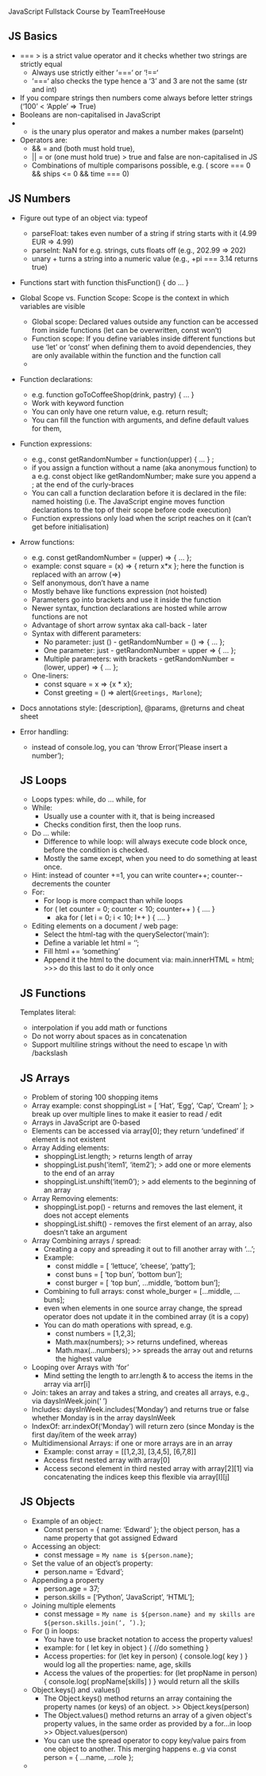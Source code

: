 JavaScript Fullstack Course by TeamTreeHouse

## JS Basics
- === > is a strict value operator and it checks whether two strings are strictly equal
    - Always use strictly either ‘===‘ or ‘!==‘
    - ‘===‘ also checks the type hence a ‘3’ and 3 are not the same (str and int)
- If you compare strings then numbers come always before letter strings (‘100’ < ‘Apple’ => True)
- Booleans are non-capitalised in JavaScript
- + is the unary plus operator and makes a number makes (parseInt)
- Operators are: 
    - && = and (both must hold true), 
    - || = or (one must hold true) > true and false are non-capitalised in JS
    - Combinations of multiple comparisons possible, e.g. ( score === 0 && ships <= 0 && time === 0)

## JS Numbers

- Figure out type of an object via: typeof <object>
    - parseFloat: takes even number of a string if string starts with it (4.99 EUR => 4.99) 
    - parseInt: NaN for e.g. strings, cuts floats off (e.g., 202.99 => 202)
    - unary + turns a string into a numeric value (e.g., +pi === 3.14 returns true)
- Functions start with function thisFunction() { do … }

- Global Scope vs. Function Scope: Scope is the context in which variables are visible
    - Global scope: Declared values outside any function can be accessed from inside functions (let can be overwritten, const won’t)
    - Function scope: If you define variables inside different functions but use ‘let’ or ‘const’ when defining them to avoid dependencies, they are only available within the function and the function call
    - 

- Function declarations: 
    - e.g. function goToCoffeeShop(drink, pastry) { … }
    - Work with keyword function 
    - You can only have one return value, e.g. return result;
    - You can fill the function with arguments, and define default values for them, 

- Function expressions: 
    - e.g., const getRandomNumber = function(upper) { … } ;
    - if you assign a function without a name (aka anonymous function) to a e.g. const object like getRandomNumber; make sure you append a ; at the end of the curly-braces
    - You can call a function declaration before it is declared in the file: named hoisting (i.e. The JavaScript engine moves function declarations to the top of their scope before code execution)
    - Function expressions only load when the script reaches on it (can’t get before initialisation)

- Arrow functions:
    - e.g. const getRandomNumber = (upper) => { … };
    - example: const square = (x) => { return x*x }; here the function is replaced with an arrow (=>)
    - Self anonymous, don’t have a name
    - Mostly behave like functions expression (not hoisted)
    - Parameters go into brackets and use it inside the function
    - Newer syntax, function declarations are hosted while arrow functions are not
    - Advantage of short arrow syntax aka call-back - later
    - Syntax with different parameters:
        - No parameter: just () -  getRandomNumber = () => { … };
        - One parameter: just <parameter> - getRandomNumber = upper => { … };
        - Multiple parameters: with brackets - getRandomNumber = (lower, upper) => { … };
    - One-liners: 
        - const square = x => {x * x};
        - Const greeting = () => alert(`Greetings, Marlone`);

- Docs annotations style: [description], @params, @returns and cheat sheet

- Error handling: 
    - instead of console.log, you can ‘throw Error(‘Please insert a number’);  

## JS Loops

- Loops types: while, do … while, for
- While:
    - Usually use a counter with it, that is being increased
    - Checks condition first, then the loop runs.
- Do … while: 
    - Difference to while loop: will always execute code block once, before the condition is checked.
    - Mostly the same except, when you need to do something at least once. 
- Hint: instead of counter +=1, you can write counter++; counter-- decrements the counter
- For:
    - For loop is more compact than while loops
    - for ( let counter = 0; counter < 10; counter++ ) { …. }
        - aka for ( let i = 0; i < 10; I++ ) { …. }
- Editing elements on a document / web page:
    - Select the  html-tag with the querySelector(‘main’):
    - Define a variable let html = ‘’;
    - Fill html += ‘something’
    - Append it the html to the document via: main.innerHTML = html; >>> do this last to do it only once

## JS Functions

Templates literal: 
- interpolation if you add math or functions
- Do not worry about spaces as in concatenation
- Support multiline strings without the need to escape \n with /backslash


## JS Arrays

- Problem of storing 100 shopping items
- Array example: const shoppingList = [ ‘Hat’, ‘Egg’, ‘Cap’, ’Cream’ ]; > break up over multiple lines to make it easier to read / edit
- Arrays in JavaScript are 0-based
- Elements can be accessed via array[0]; they return ‘undefined’ if element is not existent
- Array Adding elements:
    - shoppingList.length; > returns length of array
    - shoppingList.push(‘item1’, ‘item2’); > add one or more elements to the end of an array
    - shoppingList.unshift(‘item0’); > add elements to the beginning of an array
- Array Removing elements:
    - shoppingList.pop() - returns and removes the last element, it does not accept elements
    - shoppingList.shift() - removes the first element of an array, also doesn’t take an argument
- Array Combining arrays / spread:
    - Creating a copy and spreading it out to fill another array with ‘…’; 
    - Example:
        - const middle = [ ‘lettuce’, ‘cheese’,  ‘patty’]; 
        - const buns = [ ‘top bun’, ‘bottom bun’]; 
        - const burger = [ ‘top bun’, …middle,  ‘bottom bun’]; 
    - Combining to full arrays: const whole_burger = […middle, …buns];
    - even when elements in one source array change, the spread operator does not update it in the combined array (it is a copy)
    - You can do math operations with spread, e.g. 
        - const numbers = [1,2,3];
        - Math.max(numbers); >> returns undefined, whereas
        - Math.max(…numbers); >> spreads the array out and returns the highest value
- Looping over Arrays with ‘for’
    - Mind setting the length to arr.length & to access the items in the array via arr[i] 
- Join: takes an array and takes a string, and creates all arrays, e.g., via daysInWeek.join(‘ ’)
- Includes: daysInWeek.includes(‘Monday’) and returns true or false whether Monday is in the array daysInWeek
- IndexOf: arr.indexOf(‘Monday’) will return zero (since Monday is the first day/item of the week array)
- Multidimensional Arrays: if one or more arrays are in an array
    - Example: const array = [[1,2,3], [3,4,5], [6,7,8]] 
    - Access first nested array with array[0]
    - Access second element in third nested array with array[2][1] via concatenating the indices keep this flexible via array[I][j]

## JS Objects

- Example of an object:
    - Const person = { name: ‘Edward’ }; the object person, has a name property that got assigned Edward
- Accessing an object: 
    - const message = `My name is ${person.name}`;
- Set the value of an object’s property:
    - person.name = ‘Edvard’;
- Appending a property
    - person.age = 37;
    - person.skills = [‘Python’, ‘JavaScript’, ‘HTML’];
- Joining multiple elements
    - const message = `My name is ${person.name} and my skills are ${person.skills.join(‘, ’).}`;
- For () in loops:
    - You have to use bracket notation to access the property values!
    - example: for ( let key in object ) { //do something }
    - Access properties: for (let key in person) { console.log( key ) } would log all the properties: name, age, skills
    - Access the values of the properties: for (let propName in person) { console.log( propName[skills] ) } would return all the skills
- Object.keys() and .values()
    - The Object.keys() method returns an array containing the property names (or keys) of an object. >> Object.keys(person)
    - The Object.values() method returns an array of a given object's property values, in the same order as provided by a for...in loop >> Object.values(person)
    - You can use the spread operator to copy key/value pairs from one object to another. This merging happens e..g via const person = { …name, …role };
- 
